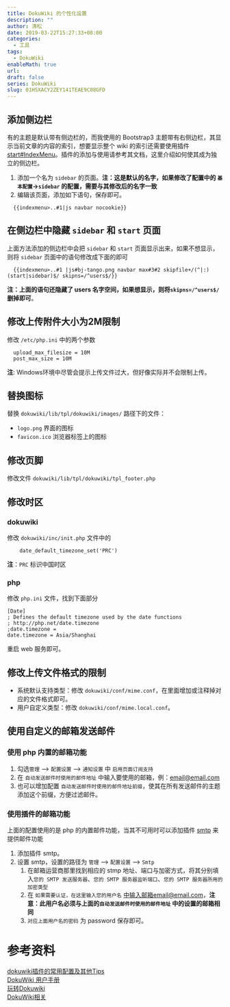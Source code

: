 ```yaml
---
title: DokuWiki 的个性化设置
description: ""
author: 清松
date: 2019-03-22T15:27:33+08:00
categories:
  - 工具
tags:
  - DokuWiki
enableMath: true
url: 
draft: false
series: DokuWiki
slug: 01HSXACY2ZEY141TEAE9C08GFD
---
```

## 添加侧边栏
有的主题是默认带有侧边栏的，而我使用的 Bootstrap3 主题带有右侧边栏，其显示当前文章的内容的索引，想要显示整个 wiki 的索引还需要使用插件[start#IndexMenu](/工具/服务/dokuwiki/插件与主题/start#IndexMenu)。插件的添加与使用请参考其文档，这里介绍如何使其成为独立的侧边栏。
1.  添加一个名为 `sidebar` 的页面。**注：这是默认的名字，如果修改了配置中的 `基本配置`-\>`sidebar` 的配置，需要与其修改后的名字一致**
2.  编辑该页面，添加如下语句，保存即可。
```
  {{indexmenu>..#1|js navbar nocookie}}
```

## 在侧边栏中隐藏 `sidebar` 和 `start` 页面
上面方法添加的侧边栏中会把 `sidebar` 和 `start`
页面显示出来，如果不想显示，则将 `sidebar` 页面中的语句修改成下面的即可
```
  {{indexmenu>..#1 |js#bj-tango.png navbar max#3#2 skipfile+/(^|:)(start|sidebar)$/ skipns=/^users$/}}
```
**注：上面的语句还隐藏了 users 名字空间，如果想显示，则将`skipns=/^users$/` 删掉即可**。

## 修改上传附件大小为2M限制
修改 `/etc/php.ini` 中的两个参数
```
  upload_max_filesize = 10M 
  post_max_size = 10M
```
**注**: Windows环境中尽管会提示上传文件过大，但好像实际并不会限制上传。

## 替换图标
替换 `dokuwiki/lib/tpl/dokuwiki/images/` 路径下的文件：
* `logo.png` 界面的图标  
* `favicon.ico` 浏览器标签上的图标  

## 修改页脚
修改文件 `dokuwiki/lib/tpl/dokuwiki/tpl_footer.php`

## 修改时区
### dokuwiki
修改 `dokuwiki/inc/init.php` 文件中的
```
    date_default_timezone_set('PRC')
```
**注**：`PRC` 标识中国时区

### php
修改 `php.ini` 文件，找到下面部分
```
[Date]
; Defines the default timezone used by the date functions
; http://php.net/date.timezone
;date.timezone =
date.timezone = Asia/Shanghai
```
重启 web 服务即可。  

## 修改上传文件格式的限制
- 系统默认支持类型：修改 `dokuwiki/conf/mime.conf`，在里面增加或注释掉对应的文件格式即可。
- 用户自定义类型：修改 `dokuwiki/conf/mime.local.conf`。

## 使用自定义的邮箱发送邮件
### 使用 php 内置的邮箱功能
1. 勾选`管理` --\> `配置设置` --\> `通知设置` 中 `启用页面订阅支持`
2. 在 `自动发送邮件时使用的邮件地址` 中输入要使用的邮箱，例：email@email.com
3. 也可以增加配置  `自动发送邮件时使用的邮件地址前缀`，使其在所有发送邮件的主题添加这个前缀，方便过滤邮件。

### 使用插件的邮箱功能
上面的配置使用的是 php 的内置邮件功能，当其不可用时可以添加插件 [smtp](/工具/服务/dokuwiki/插件与主题/start#smtp) 来提供邮件功能
1. 添加插件 smtp。
2. 设置 smtp，设置的路径为 `管理` --\> `配置设置` --\> `Smtp`
    1. 在邮箱运营商那里找到相应的 stmp 地址、端口与加密方式，将其分别填入`您的 SMTP 发送服务器`、`您的 SMTP 服务器监听端口`、`您的 SMTP 服务器所用的加密类型`
    2. 在 `如果需要认证，在这里输入您的用户名` 中输入邮箱email@email.com，**注意：此用户名必须与上面的`自动发送邮件时使用的邮件地址` 中的设置的邮箱相同**
    3. `对应上面用户名的密码` 为 password 保存即可。

# 参考资料
[dokuwiki插件的常用配置及其他Tips](https://blog.csdn.net/leekwen/article/details/54907445)    
[DokuWiki 用户手册](https://www.dokuwiki.org/start?id=zh:manual)    
[玩转Dokuwiki](https://blog.csdn.net/dclingcloud/article/details/86727132)    
[DokuWiki相关](https://www.dazhuanlan.com/2019/09/24/5d89567416891/)    
